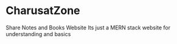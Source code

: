# CharusatZone
Share Notes and Books Website
Its just a MERN stack website for understanding and basics
